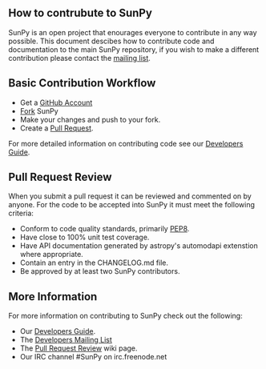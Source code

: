 How to contrubute to SunPy
--------------------------

SunPy is an open project that enourages everyone to contribute in any way possible.
This document descibes how to contribute code and documentation to the main SunPy 
repository, if you wish to make a different contribution please contact the 
[mailing list](https://groups.google.com/forum/#!forum/sunpy).

## Basic Contribution Workflow

* Get a [GitHub Account](https://github.com/signup/free)
* [Fork](https://help.github.com/articles/fork-a-repo) SunPy
* Make your changes and push to your fork.
* Create a [Pull Request](https://help.github.com/articles/using-pull-requests).

For more detailed information on contributing code see our 
[Developers Guide](http://docs.sunpy.org/en/stable/dev.html).

## Pull Request Review

When you submit a pull request it can be reviewed and commented on by anyone.
For the code to be accepted into SunPy it must meet the following criteria:

* Conform to code quality standards, primarily [PEP8](http://legacy.python.org/dev/peps/pep-0008/).
* Have close to 100% unit test coverage.
* Have API documentation generated by astropy's automodapi extenstion where appropriate.
* Contain an entry in the CHANGELOG.md file.
* Be approved by at least two SunPy contributors.

## More Information

For more information on contributing to SunPy check out the following:

* Our [Developers Guide](http://docs.sunpy.org/en/stable/dev.html).
* The [Developers Mailing List](https://groups.google.com/forum/#!forum/sunpy-dev)
* The [Pull Request Review](https://github.com/sunpy/sunpy/wiki/Pull-Request-Review-Procedure) wiki page.
* Our IRC channel #SunPy on irc.freenode.net
